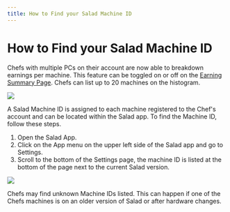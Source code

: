 ```yaml
---
title: How to Find your Salad Machine ID
---
```


# How to Find your Salad Machine ID

Chefs with multiple PCs on their account are now able to breakdown earnings per machine. This feature can be toggled on
or off on the [Earning Summary Page](https://support.salad.com/article/129-how-to-see-your-earnings-history). Chefs can
list up to 20 machines on the histogram.

![](https://s3.amazonaws.com/helpscout.net/docs/assets/615b47bfca9e0011a4434693/images/667b9eab1f3fa9421e288686/file-GnKgrudipU.png)

A Salad Machine ID is assigned to each machine registered to the Chef's account and can be located within the Salad app.
To find the Machine ID, follow these steps.

1. Open the Salad App.
2. Click on the App menu on the upper left side of the Salad app and go to Settings.
3. Scroll to the bottom of the Settings page, the machine ID is listed at the bottom of the page next to the current
   Salad version.

![](https://s3.amazonaws.com/helpscout.net/docs/assets/615b47bfca9e0011a4434693/images/667d893d1f3fa9421e2887ed/file-OAfCNMCVGV.png)

Chefs may find unknown Machine IDs listed. This can happen if one of the Chefs machines is on an older version of Salad
or after hardware changes.
